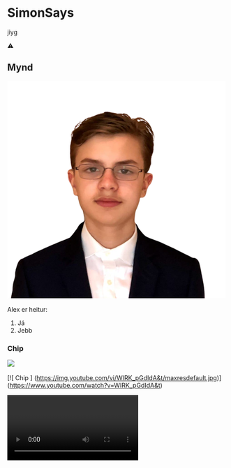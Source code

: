 # SimonSays

jiyg

:warning:

## Mynd

![](./alex-removebg-preview.png)

Alex er heitur:
1. Já
2. Jebb

### Chip

[![](https://img.youtube.com/WIRK_pGdIdA&t=1448s/0.jpg)](https://www.youtube.com/watch?v=WIRK_pGdIdA&t=1448s)

[![ Chip ]
(https://img.youtube.com/vi/WIRK_pGdIdA&t/maxresdefault.jpg)]
(https://www.youtube.com/watch?v=WIRK_pGdIdA&t)

![](./28%20March%202023.mp4)